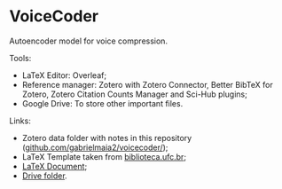 # VoiceCoder

Autoencoder model for voice compression.

Tools:

- LaTeX Editor: Overleaf;
- Reference manager: Zotero with Zotero Connector, Better BibTeX for Zotero, Zotero Citation Counts Manager and Sci-Hub plugins;
- Google Drive: To store other important files.

Links:

- Zotero data folder with notes in this repository ([github.com/gabrielmaia2/voicecoder/](https://github.com/gabrielmaia2/voicecoder/));
- LaTeX Template taken from [biblioteca.ufc.br](https://biblioteca.ufc.br/pt/servicos-e-produtos/templates/);
- [LaTeX Document](https://www.overleaf.com/read/ktfgmpzhdcvp);
- [Drive folder](https://drive.google.com/drive/folders/1pgdcfAyul6iR1kjVQF1CluBXDStGE7lu?usp=sharing).
